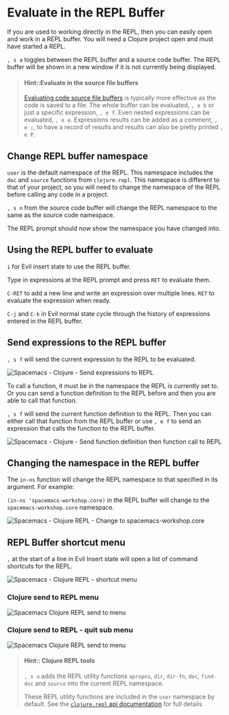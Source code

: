 # Evaluate in the REPL Buffer
If you are used to working directly in the REPL, then you can easily open and work in a REPL buffer.  You will need a Clojure project open and must have started a REPL.

`, s a` toggles between the REPL buffer and a source code buffer.  The REPL buffer will be shown in a new window if it is not currently being displayed.

> #### Hint::Evaluate in the source file buffers
> [Evaluating code source file buffers](index.md) is typically more effective as the code is saved to a file.  The whole buffer can be evaluated, `, e b` or just a specific expression, `, e f`.  Even nested expressions can be evaluated, `, e e`.  Expressions results can be added as a comment, `, e ;`, to have a record of results and results can also be pretty printed `, e P`.

## Change REPL buffer namespace
`user` is the default namespace of the REPL.  This namespace includes the `doc` and `source` functions from `clojure.repl`.  This namespace is different to that of your project, so you will need to change the namespace of the REPL before calling any code in a project.

`, s n` from the source code buffer will change the REPL namespace to the same as the source code namespace.

The REPL prompt should now show the namespace you have changed into.


## Using the REPL buffer to evaluate
`i` for Evil insert state to use the REPL buffer.

Type in expressions at the REPL prompt and press `RET` to evaluate them.

`C-RET` to add a new line and write an expression over multiple lines.  `RET` to evaluate the expression when ready.

`C-j` and `C-k` in Evil normal state cycle through the history of expressions entered in the REPL buffer.


## Send expressions to the REPL buffer
`, s f` will send the current expression to the REPL to be evaluated.

![Spacemacs - Clojure - Send expressions to REPL](/images/spacemacs-clojure-cider-send-expression-to-repl.png)

To call a function, it must be in the namespace the REPL is currently set to.  Or you can send a function definition to the REPL before and then you are able to call that function.

`, s f` will send the current function definition to the REPL.  Then you can either call that function from the REPL buffer or use `, e f` to send an expression that calls the function to the REPL buffer.

![Spacemacs - Clojure - Send function definition then function call to REPL](/images/spacemacs-clojure-cider-send-to-repl-namespace-user.png)


## Changing the namespace in the REPL buffer
The `in-ns` function will change the REPL namespace to that specified in its argument.  For example:

`(in-ns 'spacemacs-workshop.core)` in the REPL buffer will change to the `spacemacs-workshop.core` namespace.

![Spacemacs - Clojure REPL - Change to `spacemacs-workshop.core`](/images/spacemacs-clojure-repl-change-namespace-spacemacs-workshop.png)


## REPL Buffer shortcut menu
`,` at the start of a line in Evil Insert state will open a list of command shortcuts for the REPL.

![Spacemacs - Clojure REPL - shortcut menu](/images/spacemacs-cider-repl-command-shortcuts.png)


### Clojure send to REPL menu
![Spacemacs Clojure REPL send to menu](/images/spacemacs-clojure-repl-send-to-menu.png)


### Clojure send to REPL - quit sub menu
![Spacemacs Clojure REPL send to menu](/images/spacemacs-clojure-repl-send-to-menu-quit.png)

> #### Hint:: Clojure REPL tools
> `, s u` adds the REPL utility functions
> `apropos`, `dir`, `dir-fn`, `doc`, `find-doc` and `source` into the current REPL namespace.
>
> These REPL utility functions are included in the `user` namespace by default.
> See the [`clojure.repl` api documentation](https://clojure.github.io/clojure/clojure.repl-api.html) for full details
